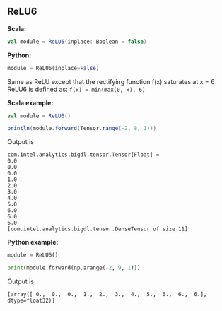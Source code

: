 ## ReLU6 ##

**Scala:**
```scala
val module = ReLU6(inplace: Boolean = false)
```
**Python:**
```python
module = ReLU6(inplace=False)
```

Same as ReLU except that the rectifying function f(x) saturates at x = 6 
ReLU6 is defined as:
`f(x) = min(max(0, x), 6)`

**Scala example:**
```scala
val module = ReLU6()

println(module.forward(Tensor.range(-2, 8, 1)))
```
Output is
```
com.intel.analytics.bigdl.tensor.Tensor[Float] =
0.0
0.0
0.0
1.0
2.0
3.0
4.0
5.0
6.0
6.0
6.0
[com.intel.analytics.bigdl.tensor.DenseTensor of size 11]
```

**Python example:**
```python
module = ReLU6()

print(module.forward(np.arange(-2, 9, 1)))
```
Output is
```
[array([ 0.,  0.,  0.,  1.,  2.,  3.,  4.,  5.,  6.,  6.,  6.], dtype=float32)]
```
